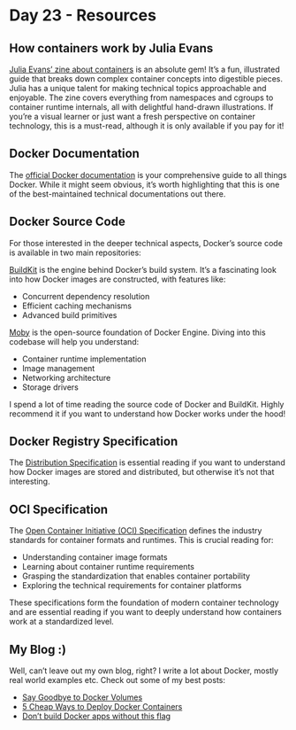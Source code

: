 # Day 23 - Resources

## How containers work by Julia Evans

[Julia Evans’ zine about containers](https://wizardzines.com/zines/containers/) is an absolute gem! It’s a fun, illustrated guide that breaks down complex container concepts into digestible pieces. Julia has a unique talent for making technical topics approachable and enjoyable. The zine covers everything from namespaces and cgroups to container runtime internals, all with delightful hand-drawn illustrations. If you’re a visual learner or just want a fresh perspective on container technology, this is a must-read, although it is only available if you pay for it!

## Docker Documentation

The [official Docker documentation](https://docs.docker.com/) is your comprehensive guide to all things Docker. While it might seem obvious, it’s worth highlighting that this is one of the best-maintained technical documentations out there.

## Docker Source Code

For those interested in the deeper technical aspects, Docker’s source code is available in two main repositories:

[BuildKit](https://github.com/moby/buildkit/) is the engine behind Docker’s build system. It’s a fascinating look into how Docker images are constructed, with features like:

- Concurrent dependency resolution
- Efficient caching mechanisms
- Advanced build primitives

[Moby](https://github.com/moby/moby) is the open-source foundation of Docker Engine. Diving into this codebase will help you understand:

- Container runtime implementation
- Image management
- Networking architecture
- Storage drivers

I spend a lot of time reading the source code of Docker and BuildKit. Highly recommend it if you want to understand how Docker works under the hood!

## Docker Registry Specification

The [Distribution Specification](https://distribution.github.io/distribution/) is essential reading if you want to understand how Docker images are stored and distributed, but otherwise it’s not that interesting.

## OCI Specification

The [Open Container Initiative (OCI) Specification](https://specs.opencontainers.org/image-spec/) defines the industry standards for container formats and runtimes. This is crucial reading for:

- Understanding container image formats
- Learning about container runtime requirements
- Grasping the standardization that enables container portability
- Exploring the technical requirements for container platforms

These specifications form the foundation of modern container technology and are essential reading if you want to deeply understand how containers work at a standardized level.

## My Blog :)

Well, can’t leave out my own blog, right? I write a lot about Docker, mostly real world examples etc. Check out some of my best posts:

- [Say Goodbye to Docker Volumes](https://dev.to/code42cate/say-goodbye-to-docker-volumes-j9l)
- [5 Cheap Ways to Deploy Docker Containers](https://dev.to/code42cate/5-cheap-ways-to-deploy-docker-containers-3dke)
- [Don’t build Docker apps without this flag](https://dev.to/code42cate/dont-build-docker-apps-without-this-flag-48kg)
